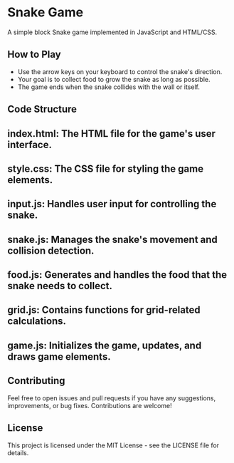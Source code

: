 # Snake Game

A simple block Snake game implemented in JavaScript and HTML/CSS.


## How to Play

- Use the arrow keys on your keyboard to control the snake's direction.
- Your goal is to collect food to grow the snake as long as possible.
- The game ends when the snake collides with the wall or itself.

## Code Structure

## index.html: The HTML file for the game's user interface.
## style.css: The CSS file for styling the game elements.
## input.js: Handles user input for controlling the snake.
## snake.js: Manages the snake's movement and collision detection.
## food.js: Generates and handles the food that the snake needs to collect.
## grid.js: Contains functions for grid-related calculations.
## game.js: Initializes the game, updates, and draws game elements.

## Contributing

Feel free to open issues and pull requests if you have any suggestions, improvements, or bug fixes. Contributions are welcome!

## License

This project is licensed under the MIT License - see the LICENSE file for details.
